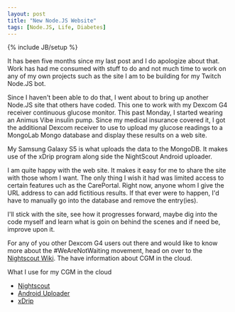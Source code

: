 ```yaml
---
layout: post
title: "New Node.JS Website"
tags: [Node.JS, Life, Diabetes]
---
```

{% include JB/setup %}

It has been five months since my last post and I do apologize about that. Work has had me consumed with stuff to do and not much time to work on any of my own projects such as the site I am to be building for my Twitch Node.JS bot.

<!-- more -->

Since I haven't been able to do that, I went about to bring up another Node.JS site that others have coded. This one to work with my Dexcom G4 receiver continuous glucose monitor. This past Monday, I started wearing an Animus Vibe insulin pump. Since my medical insurance covered it, I got the additional Dexcom receiver to use to upload my glucose readings to a MongoLab Mongo database and display these results on a web site.

My Samsung Galaxy S5 is what uploads the data to the MongoDB. It makes use of the xDrip program along side the NightScout Android uploader.

I am quite happy with the web site. It makes it easy for me to share the site with those whom I want. The only thing I wish it had was limited access to certain features uch as the CarePortal. Right now, anyone whom I give the URL address to can add fictitious results. If that ever were to happen, I'd have to manually go into the database and remove the entry(ies).

I'll stick with the site, see how it progresses forward, maybe dig into the code myself and learn what is goin on behind the scenes and if need be, improve upon it.

For any of you other Dexcom G4 users out there and would like to know more about the #WeAreNotWaiting movement, head on over to the [Nightscout Wiki](http://www.nightscout.info). The have information about CGM in the cloud.

What I use for my CGM in the cloud
  * [Nightscout](https://github.com/nightscout/cgm-remote-monitor)
  * [Android Uploader](https://github.com/nightscout/android-uploader)
  * [xDrip](https://github.com/StephenBlackWasAlreadyTaken/xDrip)
